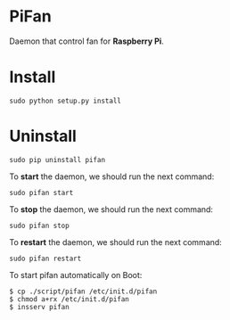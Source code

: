 # PiFan
Daemon that control fan for **Raspberry Pi**.

# Install
```
sudo python setup.py install
```

# Uninstall
```
sudo pip uninstall pifan
```

To **start** the daemon, we should run the next command:
```
sudo pifan start
```

To **stop** the daemon, we should run the next command:
```
sudo pifan stop
```

To **restart** the daemon, we should run the next command:
```
sudo pifan restart
```

To start pifan automatically on Boot:
```
$ cp ./script/pifan /etc/init.d/pifan
$ chmod a+rx /etc/init.d/pifan
$ insserv pifan
```